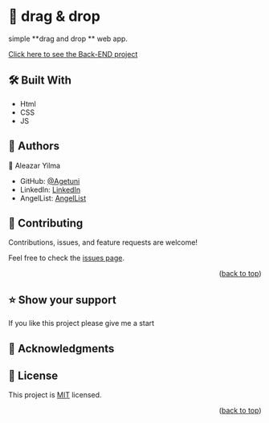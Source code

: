 

# 📖 drag & drop  <a name="about-project"></a>

simple **drag and drop ** web app.

<a href="https://agetuni.github.io/drag_drop/">Click here to see the Back-END project</a>

## 🛠 Built With <a name="built-with"></a>
 - Html
 - CSS
 - JS


<!-- AUTHORS -->

## 👥 Authors <a name="authors"></a>

👤 Aleazar Yilma

- GitHub: [@Agetuni](https://github.com/Agetuni)
- LinkedIn: [LinkedIn](https://www.linkedin.com/in/aleazaryilma/)
- AngelList: [AngelList](https://angel.co/u/aleazar-yilma-1)



## 🤝 Contributing <a name="contributing"></a>

Contributions, issues, and feature requests are welcome!

Feel free to check the [issues page](../../issues/).

<p align="right">(<a href="#readme-top">back to top</a>)</p>

<!-- SUPPORT -->

## ⭐️ Show your support <a name="support"></a>

>

If you like this project please give me a start


<!-- ACKNOWLEDGEMENTS -->

## 🙏 Acknowledgments <a name="acknowledgements"></a>



<!-- FAQ (optional) -->

<!-- ## ❓ FAQ <a name="faq"></a>

> Add at least 2 questions new developers would ask when they decide to use your project.
a
- **[Question_1]**

  - [Answer_1]

- **[Question_2]**

  - [Answer_2]

<p align="right">(<a href="#readme-top">back to top</a>)</p>

<!-- LICENSE -->

## 📝 License <a name="license"></a>

This project is [MIT](./LICENSE) licensed.

<p align="right">(<a href="#readme-top">back to top</a>)</p>

